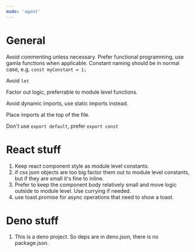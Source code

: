 ```yaml
---
mode: 'agent'
---
```


# General

Avoid commenting unless necessary. Prefer functional programming, use gamla
functions when applicable. Constant naming should be in normal case, e.g.
`const myConstant = 1;`

Avoid `let`

Factor out logic, preferrable to module level functions.

Avoid dynamic imports, use static imports instead.

Place imports at the top of the file.

Don't use `export default`, prefer `export const`

# React stuff

1. Keep react component style as module level constants.
1. if css json objects are too big factor them out to module level constants,
   but if they are small it's fine to inline.
1. Prefer to keep the component body relatively small and move logic outside to
   module level. Use currying if needed.
1. use toast.promise for async operations that need to show a toast.

# Deno stuff

1. This is a deno project. So deps are in deno.json, there is no package.json.
